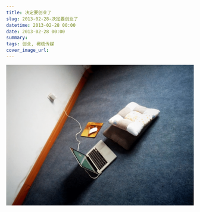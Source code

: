 ```yaml
---
title: 决定要创业了
slug: 2013-02-28-决定要创业了
datetime: 2013-02-28 00:00
date: 2013-02-28 00:00
summary: 
tags: 创业, 橄榄传媒
cover_image_url: 
---
```

![98831-upiqnkw8g9k.png](../assets/2019/09/174519856.png)